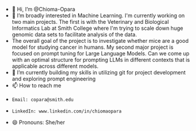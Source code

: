 - 👋 Hi, I’m @Chioma-Opara
- 👀 I’m broadly interested in Machine Learning. I'm currently working on two main projects. The first is with the Veterinary and Biological Informatics Lab at Smith College where I'm trying to scale down huge genomic data sets to facilitate analysis of the data.
- The overall goal of the project is to investigate whether mice are a good model for studying cancer in humans. My second major project is focused on prompt tuning for Large Language Models. Can we come up with an optimal structure for prompting LLMs in different contexts that is applicable across different models. 
- 🌱 I’m currently building my skills in utilizing git for project development and exploring prompt engineering
- 📫 How to reach me
-     Email: copara@smith.edu
-     LinkedIn: www.linkedin.com/in/chiomaopara
- 😄 Pronouns: She/her


<!---
Chioma-Opara/Chioma-Opara is a ✨ special ✨ repository because its `README.md` (this file) appears on your GitHub profile.
You can click the Preview link to take a look at your changes.
--->
